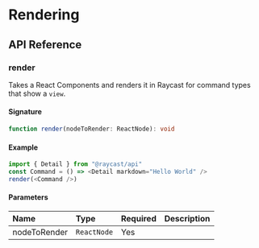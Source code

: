 # Rendering

## API Reference

### render

Takes a React Components and renders it in Raycast for command types that show a `view`.

#### Signature

```typescript
function render(nodeToRender: ReactNode): void
```

#### Example

```typescript
import { Detail } from "@raycast/api"
const Command = () => <Detail markdown="Hello World" />
render(<Command />)
```

#### Parameters

| Name | Type | Required | Description |
| :--- | :--- | :--- | :--- |
| nodeToRender | `ReactNode` | Yes |  |
